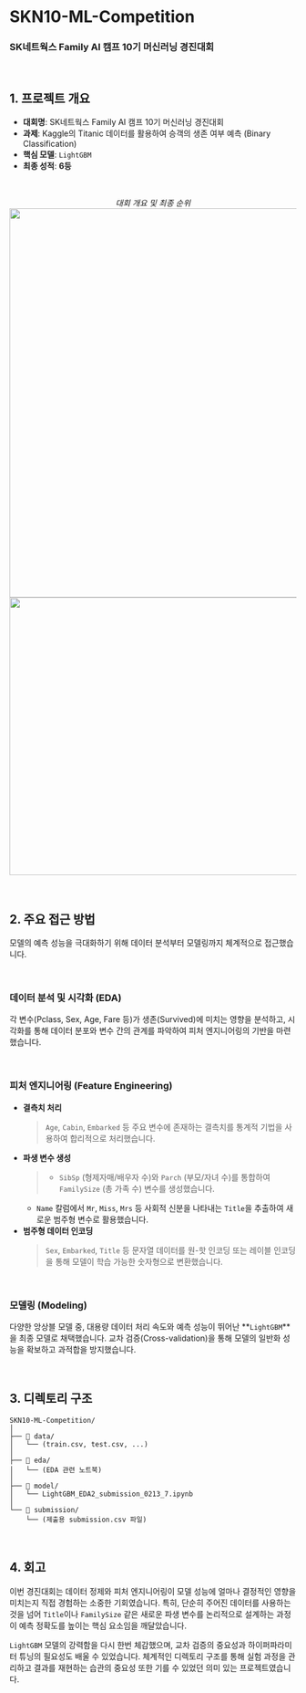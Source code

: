 # **SKN10-ML-Competition**

### SK네트웍스 Family AI 캠프 10기 머신러닝 경진대회

<br/>

## **1. 프로젝트 개요**


  - **대회명**: SK네트웍스 Family AI 캠프 10기 머신러닝 경진대회
  - **과제**: Kaggle의 Titanic 데이터를 활용하여 승객의 생존 여부 예측 (Binary Classification)
  - **핵심 모델**: `LightGBM`
  - **최종 성적**: **6등**

<br/>
<p align="center"\>
<em>대회 개요 및 최종 순위</em>
<img width="1400" height="682" alt="스크린샷 2025-07-16 170353" src="https://github.com/user-attachments/assets/b1156d8b-6f5e-49ec-b64a-8c939e716983" />
<img width="1230" height="487" alt="스크린샷 2025-07-16 170418" src="https://github.com/user-attachments/assets/0af7d0fc-8e59-48be-a523-f6d774dddbe2" />
</p/>
<br/>

## **2. 주요 접근 방법**


모델의 예측 성능을 극대화하기 위해 데이터 분석부터 모델링까지 체계적으로 접근했습니다.

<br/>

### **데이터 분석 및 시각화 (EDA)**

각 변수(Pclass, Sex, Age, Fare 등)가 생존(Survived)에 미치는 영향을 분석하고, 시각화를 통해 데이터 분포와 변수 간의 관계를 파악하여 피처 엔지니어링의 기반을 마련했습니다.

<br/>

### **피처 엔지니어링 (Feature Engineering)**

  - **결측치 처리**
    > `Age`, `Cabin`, `Embarked` 등 주요 변수에 존재하는 결측치를 통계적 기법을 사용하여 합리적으로 처리했습니다.
  - **파생 변수 생성**
    >   - `SibSp` (형제자매/배우자 수)와 `Parch` (부모/자녀 수)를 통합하여 `FamilySize` (총 가족 수) 변수를 생성했습니다.
      - `Name` 칼럼에서 `Mr`, `Miss`, `Mrs` 등 사회적 신분을 나타내는 `Title`을 추출하여 새로운 범주형 변수로 활용했습니다.
  - **범주형 데이터 인코딩**
    > `Sex`, `Embarked`, `Title` 등 문자열 데이터를 원-핫 인코딩 또는 레이블 인코딩을 통해 모델이 학습 가능한 숫자형으로 변환했습니다.

<br/>

### **모델링 (Modeling)**

다양한 앙상블 모델 중, 대용량 데이터 처리 속도와 예측 성능이 뛰어난 \*\*`LightGBM`\*\*을 최종 모델로 채택했습니다. 교차 검증(Cross-validation)을 통해 모델의 일반화 성능을 확보하고 과적합을 방지했습니다.

<br/>

## **3. 디렉토리 구조**


```
SKN10-ML-Competition/
│
├── 📁 data/
│   └── (train.csv, test.csv, ...)
│
├── 📁 eda/
│   └── (EDA 관련 노트북)
│
├── 📁 model/
│   └── LightGBM_EDA2_submission_0213_7.ipynb
│
└── 📁 submission/
    └── (제출용 submission.csv 파일)

```

<br/>

## **4. 회고**


이번 경진대회는 데이터 정제와 피처 엔지니어링이 모델 성능에 얼마나 결정적인 영향을 미치는지 직접 경험하는 소중한 기회였습니다. 특히, 단순히 주어진 데이터를 사용하는 것을 넘어 `Title`이나 `FamilySize` 같은 새로운 파생 변수를 논리적으로 설계하는 과정이 예측 정확도를 높이는 핵심 요소임을 깨달았습니다.

`LightGBM` 모델의 강력함을 다시 한번 체감했으며, 교차 검증의 중요성과 하이퍼파라미터 튜닝의 필요성도 배울 수 있었습니다. 체계적인 디렉토리 구조를 통해 실험 과정을 관리하고 결과를 재현하는 습관의 중요성 또한 기를 수 있었던 의미 있는 프로젝트였습니다.
